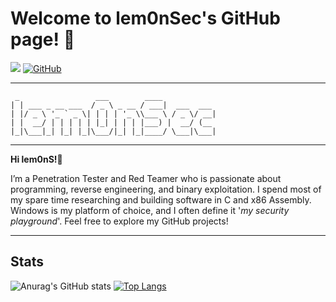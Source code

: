 # Welcome to lem0nSec's GitHub page! 👋

[![](https://img.shields.io/badge/LinkedIn-0077B5?style=for-the-badge&logo=linkedin&logoColor=white)](https://it.linkedin.com/in/angelo-frasca-caccia-466673189)
[![GitHub](https://img.shields.io/badge/github-%23121011.svg?style=for-the-badge&logo=github&logoColor=white)](https://github.com/lem0nSec)

-----------------------------------------------------------------------------------------------------------------------------------------------------------------

```
 _                 ___        ____
| | ___ _ __ ___  / _ \ _ __ / ___|  ___  ___
| |/ _ \ '_ ` _ \| | | | '_ \\___ \ / _ \/ __|
| |  __/ | | | | | |_| | | | |___) |  __/ (__
|_|\___|_| |_| |_|\___/|_| |_|____/ \___|\___|
```

-----------------------------------------------------------------------------------------------------------------------------------------------------------------

__Hi lem0nS!__:lemon: 

I’m a Penetration Tester and Red Teamer who is passionate about programming, reverse engineering, and binary exploitation. I spend most of my spare time researching and building software in C and x86 Assembly. Windows is my platform of choice, and I often define it '_my security playground_'. Feel free to explore my GitHub projects!


-----------------------------------------------------------------------------------------------------------------------------------------------------------------



## Stats
![Anurag's GitHub stats](https://github-readme-stats.vercel.app/api?username=lem0nSec&show_icons=true&theme=dark&line_height=29)
[![Top Langs](https://github-readme-stats.vercel.app/api/top-langs/?username=lem0nSec&size_weight=0&count_weight=1&layout=donut&hide=yara,batchfile&theme=dark&text_color=f0f3f5)](https://github.com/anuraghazra/github-readme-stats)
